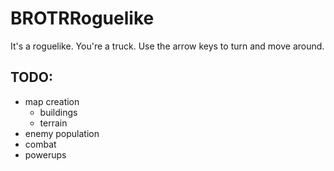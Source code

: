 # BROTRRoguelike

It's a roguelike.  You're a truck.  Use the arrow keys to turn and move around.

## TODO:
* map creation
  * buildings
  * terrain
* enemy population
* combat
* powerups
